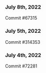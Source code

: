 ### July 8th, 2022

Commit #67315

### July 5th, 2022

Commit #314353


### July 4th, 2022

Commit #72281

